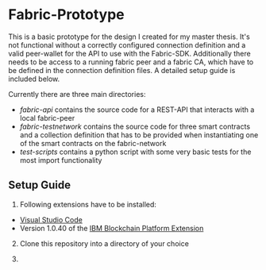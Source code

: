 # Fabric-Prototype
This is a basic prototype for the design I created for my master thesis. It's not functional without a correctly configured connection definition and a valid peer-wallet for the API to use with the Fabric-SDK. Additionally there needs to be access to a running fabric peer and a fabric CA, which have to be defined in the connection definition files. A detailed setup guide is included below.  

Currently there are three main directories:
- *fabric-api* contains the source code for a REST-API that interacts with a local fabric-peer
- *fabric-testnetwork* contains the source code for three smart contracts and a collection definition that has to be provided when instantiating one of the smart contracts on the fabric-network
- *test-scripts* contains a python script with some very basic tests for the most import functionality

## Setup Guide
1) Following extensions have to be installed:
- [Visual Studio Code](https://code.visualstudio.com) 
- Version 1.0.40 of the [IBM Blockchain Platform Extension](https://marketplace.visualstudio.com/items?itemName=IBMBlockchain.ibm-blockchain-platform) 

2) Clone this repository into a directory of your choice

3) 

